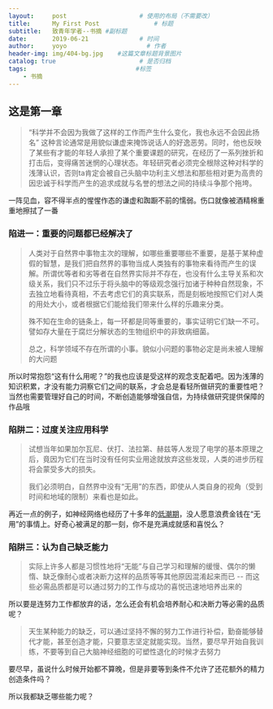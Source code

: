```yaml
---
layout:     post                    # 使用的布局（不需要改）
title:      My First Post               # 标题 
subtitle:   致青年学者--书摘 #副标题
date:       2019-06-21              # 时间
author:     yoyo                      # 作者
header-img: img/404-bg.jpg    #这篇文章标题背景图片
catalog: true                       # 是否归档
tags:                              #标签
    - 书摘
---
```


## 这是第一章

> “科学并不会因为我做了这样的工作而产生什么变化，我也永远不会因此扬名”  这种言论通常是用貌似谦虚来掩饰说话人的好逸恶劳。同时，他也反映了某些有才能的年轻人承担了某个重要课题的研究，在经历了一系列挫折和打击后，变得痛苦迷惘的心理状态。年轻研究者必须完全根除这种对科学的浅薄认识，否则ta肯定会被自己头脑中功利主义想法和那些相对更为高贵的因忠诚于科学而产生的追求成就与名誉的想法之间的持续斗争那个拖垮。

一阵见血，容不得半点的惺惺作态的谦虚和踟蹰不前的懦弱。伤口就像被酒精棉重重地擦拭了一番

### 陷进一：重要的问题都已经解决了

> 人类对于自然界中事物主次的理解，如哪些重要哪些不重要，是基于某种虚假的智慧，是我们把自然界的事物当成人类独有的事物来看待而产生的误解。所谓优等者和劣等者在自然界实际并不存在，也没有什么主导关系和次级关系，我们只不过乐于将头脑中的等级观念强行加诸于种种自然现象，不去独立地看待真相，不去考虑它们的真实联系，而是刻板地按照它们对人类的用处大小，或者根据它们能给我们带来什么样的乐趣来分类。
>
> 殊不知在生命的链条上，每一环都是同等重要的，事实证明它们缺一不可。譬如存大量在于腐烂分解状态的生物组织中的非致病细菌。
>
> 总之，科学领域不存在所谓的小事。貌似小问题的事物必定是尚未被人理解的大问题

所以时常抱怨“这有什么用呢？”的我也应该是受这样的观念支配着吧。因为浅薄的知识积累，才没有能力洞察它们之间的联系，才会总是看轻所做研究的重要性吧？当然也需要管理好自己的时间，不断创造能够增强自信，为持续做研究提供保障的作品哦

### 陷阱二：过度关注应用科学

> 试想当年如果加尔瓦尼、伏打、法拉第、赫兹等人发现了电学的基本原理之后，竟因为它们在当时没有任何实业用途就放弃这些发现，人类的进步历程将会蒙受多大的损失。
>
> 我们必须明白，自然界中没有“无用”的东西，即使从人类自身的视角（受到时间和地域的限制）来看也是如此。

再近一点的例子，如神经网络也经历了十多年的[低潮期](https://www.jianshu.com/p/539ae437da7b)，没人愿意浪费金钱在“无用”的事情上。好奇心被满足的那一刻，你不是充满成就感和喜悦么？


### 陷阱三：认为自己缺乏能力

> 实际上许多人都是习惯性地将“无能”与自己学习和理解的缓慢、偶尔的懒惰、缺乏像耐心或者决断力这样的品质等等其他原因混淆起来而已 -- 而这些必需品质都是可以通过努力的工作与成功的喜悦迅速地培养出来的

所以要是连努力工作都放弃的话，怎么还会有机会培养耐心和决断力等必需的品质呢？

> 天生某种能力的缺乏，可以通过坚持不懈的努力工作进行补偿，勤奋能够替代才能，甚至创造才能，只要意志坚定就能实现。当然，要尽早开始自我训练，不要等到自己大脑神经细胞的可塑性退化的时候才去努力

要尽早，虽说什么时候开始都不算晚，但是非要等到条件不允许了还花额外的精力创造条件吗？

所以我都缺乏哪些能力呢？

